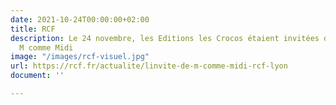 ```yaml
---
date: 2021-10-24T00:00:00+02:00
title: RCF
description: Le 24 novembre, les Editions les Crocos étaient invitées de l'émission
  M comme Midi
image: "/images/rcf-visuel.jpg"
url: https://rcf.fr/actualite/linvite-de-m-comme-midi-rcf-lyon
document: ''

---
```


